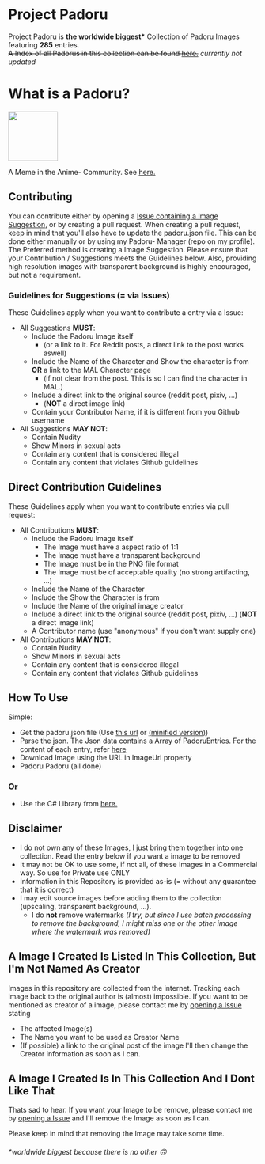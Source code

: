 # Project Padoru
Project Padoru is __the worldwide biggest*__ Collection of Padoru Images featuring __285__ entries.<br/>
~~A Index of all Padorus in this collection can be found [here.](https://github.com/shadow578/Project-Padoru/blob/master/TABLE-OF-CONTENTS.md)~~ *currently not updated*
    
# What is a Padoru?
<img src="https://raw.githubusercontent.com/shadow578/Project-Padoru/master/Padoru/fate-nero-claudius.png" width="100" height="100">

A Meme in the Anime- Community. See [here.](https://knowyourmeme.com/memes/padoru)
	
## Contributing
You can contribute either by opening a [Issue containing a Image Suggestion](https://github.com/shadow578/Project-Padoru/issues/new?assignees=&labels=suggestion&template=new-suggestion.md&title=%5BSUGGESTION%5D), or by creating a pull request.
When creating a pull request, keep in mind that you'll also have to update the padoru.json file.
This can be done either manually or by using my Padoru- Manager (repo on my profile). 
The Preferred method is creating a Image Suggestion.
Please ensure that your Contribution / Suggestions meets the Guidelines below.
Also, providing high resolution images with transparent background is highly encouraged, but not a requirement.
	
### Guidelines for Suggestions (= via Issues)
These Guidelines apply when you want to contribute a entry via a Issue:
* All Suggestions __MUST__:
	* Include the Padoru Image itself 
		* (or a link to it. For Reddit posts, a direct link to the post works aswell)
	* Include the Name of the Character and Show the character is from __OR__ a link to the MAL Character page 
		* (if not clear from the post. This is so I can find the character in MAL.)
	* Include a direct link to the original source (reddit post, pixiv, ...) 
		* (__NOT__ a direct image link)
	* Contain your Contributor Name, if it is different from you Github username
* All Suggestions __MAY NOT__:
    * Contain Nudity
    * Show Minors in sexual acts
    * Contain any content that is considered illegal
    * Contain any content that violates Github guidelines
	
## Direct Contribution Guidelines
These Guidelines apply when you want to contribute entries via pull request:
* All Contributions __MUST__:
    * Include the Padoru Image itself
		* The Image must have a aspect ratio of 1:1
		* The Image must have a transparent background
		* The Image must be in the PNG file format
		* The Image must be of acceptable quality (no strong artifacting, ...)
    * Include the Name of the Character
	* Include the Show the Character is from
	* Include the Name of the original image creator
	* Include a direct link to the original source (reddit post, pixiv, ...) (__NOT__ a direct image link)
	* A Contributor name (use "anonymous" if you don't want supply one)
* All Contributions __MAY NOT__:
    * Contain Nudity
    * Show Minors in sexual acts
    * Contain any content that is considered illegal
    * Contain any content that violates Github guidelines

## How To Use
Simple:
* Get the padoru.json file (Use [this url](https://raw.githubusercontent.com/shadow578/Project-Padoru/master/padoru.json) or [(minified version)](https://raw.githubusercontent.com/shadow578/Project-Padoru/master/padoru-mini.json))
* Parse the json. The Json data contains a Array of PadoruEntries. For the content of each entry, refer [here](https://github.com/shadow578/PadoruLib/blob/master/Model.md)
* Download Image using the URL in ImageUrl property
* Padoru Padoru (all done)

### Or
* Use the C# Library from [here.](https://github.com/shadow578/PadoruLib)

## Disclaimer
* I do not own any of these Images, I just bring them together into one collection. Read the entry below if you want a image to be removed
* It may not be OK to use some, if not all, of these Images in a Commercial way. So use for Private use ONLY
* Information in this Repository is provided as-is (= without any guarantee that it is correct)
* I may edit source images before adding them to the collection (upscaling, transparent background, ...).
	* I do **not** remove watermarks *(I try, but since I use batch processing to remove the background, I might miss one or the other image where the watermark was removed)*

## A Image I Created Is Listed In This Collection, But I'm Not Named As Creator
Images in this repository are collected from the internet. Tracking each image back to the original author is (almost) impossible. 
If you want to be mentioned as creator of a image, please contact me by [opening a Issue](https://github.com/shadow578/Project-Padoru/issues/new?assignees=&labels=change&template=change-request.md&title=%5BCHANGE%5D) stating 
* The affected Image(s)
* The Name you want to be used as Creator Name
* (If possible) a link to the original post of the image
I'll then change the Creator information as soon as I can.

## A Image I Created Is In This Collection And I Dont Like That
Thats sad to hear. If you want your Image to be remove, please contact me by [opening a Issue](https://github.com/shadow578/Project-Padoru/issues/new?assignees=&labels=remove&template=removal-request.md&title=%5BREMOVAL%5D) and I'll remove the Image as soon as I can.

Please keep in mind that removing the Image may take some time.



###### *worldwide biggest because there is no other 🙃